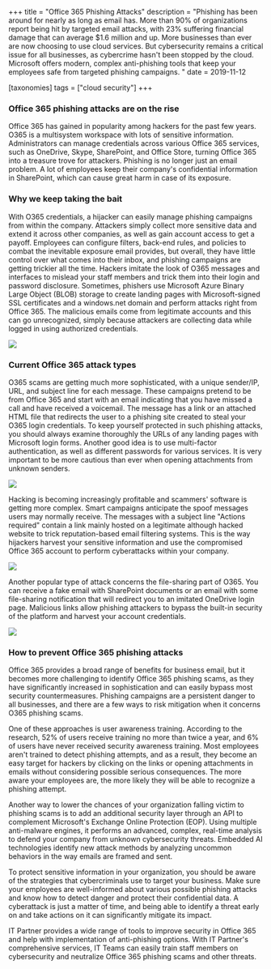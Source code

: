 +++
title = "Office 365 Phishing Attacks"
description = "Phishing has been around for nearly as long as email has. More than 90% of organizations report being hit by targeted email attacks, with 23% suffering financial damage that can average $1.6 million and up. More businesses than ever are now choosing to use cloud services. But cybersecurity remains a critical issue for all businesses, as cybercrime hasn't been stopped by the cloud. Microsoft offers modern, complex anti-phishing tools that keep your employees safe from targeted phishing campaigns. "
date = 2019-11-12

[taxonomies]
tags = ["cloud security"]
+++

### Office 365 phishing attacks are on the rise

Office 365 has gained in popularity among hackers for the past few years.
O365 is a multisystem workspace with lots of sensitive information.
Administrators can manage credentials across various Office 365
services, such as OneDrive, Skype, SharePoint, and Office Store,
turning Office 365 into a treasure trove for attackers. Phishing is no
longer just an email problem. A lot of employees keep their company's
confidential information in SharePoint, which can cause great harm in
case of its exposure.

### Why we keep taking the bait

With O365 credentials, a hijacker can easily manage phishing campaigns
from within the company. Attackers simply collect more sensitive data
and extend it across other companies, as well as gain account access to
get a payoff. Employees can configure filters, back-end rules, and
policies to combat the inevitable exposure email provides, but overall,
they have little control over what comes into their inbox, and phishing
campaigns are getting trickier all the time. Hackers imitate the look of
O365 messages and interfaces to mislead your staff members and trick
them into their login and password disclosure. Sometimes, phishers use
Microsoft Azure Binary Large Object (BLOB) storage to create
landing pages with Microsoft-signed SSL certificates and a
windows.net domain and perform attacks right from Office 365. The
malicious emails come from legitimate accounts and this can go
unrecognized, simply because attackers are collecting data while logged
in using authorized credentials.

![](https://o365hq.com/images/602.png)

### Current Office 365 attack types

O365 scams are getting much more sophisticated, with a unique sender/IP,
URL, and subject line for each message. These campaigns pretend
to be from Office 365 and start with an email indicating that you have
missed a call and have received a voicemail. The message has a link or
an attached HTML file that redirects the user to a phishing
site created to steal your O365 login credentials. To keep yourself
protected in such phishing attacks, you should always examine thoroughly
the URLs of any landing pages with Microsoft login forms.
Another good idea is to use multi-factor authentication, as well as
different passwords for various services. It is very important to be
more cautious than ever when opening attachments from unknown senders.

![](https://o365hq.com/images/601.png)

Hacking is becoming increasingly profitable and scammers' software is
getting more complex. Smart campaigns anticipate the spoof messages
users may normally receive. The messages with a subject line "Actions
required" contain a link mainly hosted on a legitimate although hacked
website to trick reputation-based email filtering systems. This is the
way hijackers harvest your sensitive information and use the compromised
Office 365 account to perform cyberattacks within your company.

![](https://o365hq.com/images/604.png)

Another popular type of attack concerns the file-sharing part of O365. You
can receive a fake email with SharePoint documents or an email with some
file-sharing notification that will redirect you to an imitated OneDrive
login page. Malicious links allow phishing attackers to bypass the
built-in security of the platform and harvest your account credentials.

![](https://o365hq.com/images/603.jpg)

### How to prevent Office 365 phishing attacks

Office 365 provides a broad range of benefits for business email, but it
becomes more challenging to identify Office 365 phishing scams, as they
have significantly increased in sophistication and can easily bypass
most security countermeasures. Phishing campaigns are a persistent
danger to all businesses, and there are a few ways to risk mitigation when
it concerns O365 phishing scams.

One of these approaches is user awareness training. According to the
research, 52% of users receive training no more than twice a year, and
6% of users have never received security awareness training. Most
employees aren't trained to detect phishing attempts, and as a result,
they become an easy target for hackers by clicking on the links or
opening attachments in emails without considering possible serious
consequences. The more aware your employees are, the more likely they
will be able to recognize a phishing attempt.

Another way to lower the chances of your organization falling victim to
phishing scams is to add an additional security layer through an
API to complement Microsoft's Exchange Online Protection
(EOP). Using multiple anti-malware engines, it performs an
advanced, complex, real-time analysis to defend your company from unknown
cybersecurity threats. Embedded AI technologies identify new attack
methods by analyzing uncommon behaviors in the way emails are framed and
sent.

To protect sensitive information in your organization, you should be
aware of the strategies that cybercriminals use to target your business.
Make sure your employees are well-informed about various possible
phishing attacks and know how to detect danger and protect their
confidential data. A cyberattack is just a matter of time, and being able
to identify a threat early on and take actions on it can significantly
mitigate its impact.

IT Partner provides a wide range of tools to improve security in Office
365 and help with implementation of anti-phishing options. With IT
Partner's comprehensive services, IT Teams can easily train staff
members on cybersecurity and neutralize Office 365 phishing scams and
other threats.
